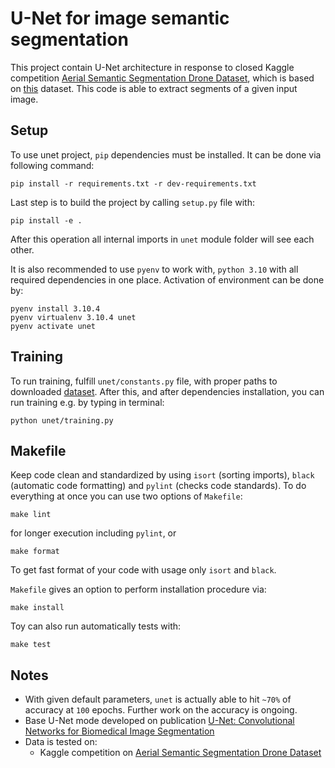 # U-Net for image semantic segmentation
This project contain U-Net architecture in response to closed Kaggle competition [Aerial Semantic Segmentation Drone Dataset](https://www.kaggle.com/datasets/bulentsiyah/semantic-drone-dataset), which is based on [this](http://dronedataset.icg.tugraz.at) dataset. This code is able to extract segments of a given input image.

## Setup
To use unet project, `pip` dependencies must be installed. It can be done via following command: 
```commandline
pip install -r requirements.txt -r dev-requirements.txt
```
Last step is to build the project by calling `setup.py` file with:
```commandline
pip install -e .
```
After this operation all internal imports in `unet` module folder will see each other.

It is also recommended to use `pyenv` to work with, `python 3.10` with all required dependencies in one place. Activation of environment can be done by:
```commandline
pyenv install 3.10.4
pyenv virtualenv 3.10.4 unet
pyenv activate unet
```
## Training
To run training, fulfill `unet/constants.py` file, with proper paths to downloaded [dataset](http://dronedataset.icg.tugraz.at). After this, and after dependencies installation, you can run training e.g. by typing in terminal:
```commandline
python unet/training.py
```

## Makefile
Keep code clean and standardized by using `isort` (sorting imports), `black` (automatic code formatting) and `pylint` (checks code standards). To do everything at once you can use two options of `Makefile`:
```commandline
make lint 
```
for longer execution including `pylint`, or
```commandline
make format
```
To get fast format of your code with usage only `isort` and `black`.

`Makefile` gives an option to perform installation procedure via:
```commandline
make install
```

Toy can also run automatically tests with:
```commandline
make test
```

## Notes
 - With given default parameters, `unet` is actually able to hit `~70%` of accuracy at `100` epochs. Further work on the accuracy is ongoing.
 - Base U-Net mode developed on publication [U-Net: Convolutional Networks for Biomedical Image Segmentation](https://link.springer.com/chapter/10.1007/978-3-319-24574-4_28)
 - Data is tested on:
   - Kaggle competition on [Aerial Semantic Segmentation Drone Dataset](https://www.kaggle.com/datasets/bulentsiyah/semantic-drone-dataset)